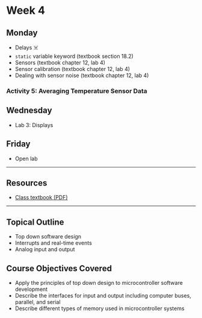 # Week 4

## Monday
- Delays ☠️
- `static` variable keyword (textbook section 18.2)
- Sensors (textbook chapter 12, lab 4)
- Sensor calibration (textbook chapter 12, lab 4)
- Dealing with sensor noise (textbook chapter 12, lab 4)

### Activity 5: Averaging Temperature Sensor Data

## Wednesday
- Lab 3: Displays

## Friday
- Open lab

---

## Resources
- [Class textbook (PDF)](https://doctor-pasquale.com/wp-content/uploads/2021/02/The-Yellow-Book.pdf)

---

## Topical Outline
- Top down software design
- Interrupts and real-time events
- Analog input and output

## Course Objectives Covered
- Apply the principles of top down design to microcontroller software development
- Describe the interfaces for input and output including computer buses, parallel, and serial
- Describe different types of memory used in microcontroller systems
